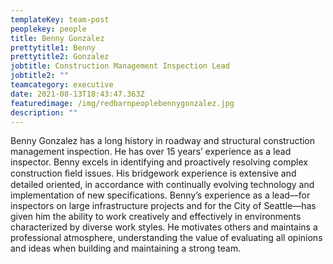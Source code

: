 ```yaml
---
templateKey: team-post
peoplekey: people
title: Benny Gonzalez
prettytitle1: Benny
prettytitle2: Gonzalez
jobtitle: Construction Management Inspection Lead
jobtitle2: ""
teamcategory: executive
date: 2021-08-13T18:43:47.363Z
featuredimage: /img/redbarnpeoplebennygonzalez.jpg
description: ""
---
```


<!--StartFragment-->

Benny Gonzalez has a long history in roadway and structural construction management inspection. He has over 15 years’ experience as a lead inspector. Benny excels in identifying and proactively resolving complex construction ﬁeld issues. His bridgework experience is extensive and detailed oriented, in accordance with continually evolving technology and implementation of new specifications. Benny’s experience as a lead—for inspectors on large infrastructure projects and for the City of Seattle—has given him the ability to work creatively and effectively in environments characterized by diverse work styles. He motivates others and maintains a professional atmosphere, understanding the value of evaluating all opinions and ideas when building and maintaining a strong team.

<!--EndFragment-->
